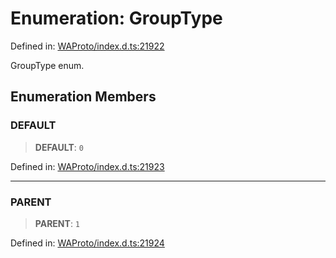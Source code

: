 # Enumeration: GroupType

Defined in: [WAProto/index.d.ts:21922](https://github.com/Fokusdotid/Baileys/blob/4aa08196a497251af5be42856601e02d8a85cce8/WAProto/index.d.ts#L21922)

GroupType enum.

## Enumeration Members

### DEFAULT

> **DEFAULT**: `0`

Defined in: [WAProto/index.d.ts:21923](https://github.com/Fokusdotid/Baileys/blob/4aa08196a497251af5be42856601e02d8a85cce8/WAProto/index.d.ts#L21923)

***

### PARENT

> **PARENT**: `1`

Defined in: [WAProto/index.d.ts:21924](https://github.com/Fokusdotid/Baileys/blob/4aa08196a497251af5be42856601e02d8a85cce8/WAProto/index.d.ts#L21924)
